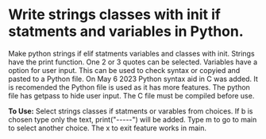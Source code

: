 # Write strings classes with init if statments and variables in Python.
Make python strings if elif statments variables and classes with init.
Strings have the print function. One 2 or 3 quotes can be selected.
Variables have a option for user input.
This can be used to check syntax or copyied and pasted to a Python file.
On May 6 2023 Python syntax aid in C was added. It is recomended the 
Python file is used as it has more features. The python file has getpass
to hide user input.
The C file must be compiled before use.

**To Use:**
Select strings classes if statments or varables from choices.
If b is chosen type only the text, print("-----") will be added.
Type m to go to main to select another choice. 
The x to exit feature works in main.
